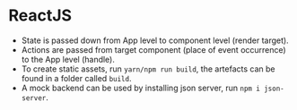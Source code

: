 # ReactJS

- State is passed down from App level to component level (render target).
- Actions are passed from target component (place of event occurrence) to the App level (handle).
- To create static assets, run `yarn/npm run build`, the artefacts can be found in a folder called `build`.
- A mock backend can be used by installing json server, run `npm i json-server`.